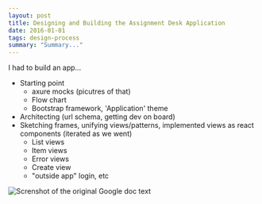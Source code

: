 ```yaml
---
layout: post
title: Designing and Building the Assignment Desk Application
date: 2016-01-01
tags: design-process
summary: "Summary..."
---
```


I had to build an app...

- Starting point
  - axure mocks (picutres of that)
  - Flow chart
  - Bootstrap framework, 'Application' theme
- Architecting (url schema, getting dev on board)
- Sketching frames, unifying views/patterns, implemented views as react components (iterated as we went)
  - List views
  - Item views
  - Error views
  - Create view
  - "outside app" login, etc



![Screnshot of the original Google doc text]({{site.imageurl}}/2016/assignment-desk-.png "How it all started")
